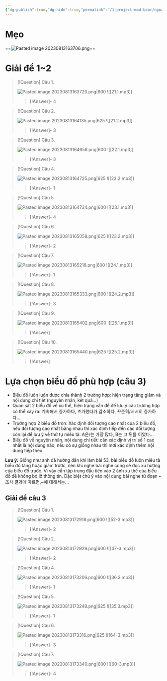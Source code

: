 ```yaml
---
{"dg-publish":true,"dg-hide":true,"permalink":"/1-project-mad-bear/ngoai-ngu/tieng-han/topik//chuong-1-chon-buc-tranh-dung-cau-1-3/","hide":true,"dgPassFrontmatter":true}
---
```


# Mẹo

==![Pasted image 20230813163706.png](/img/user/3.%20RESOURCE/attachments/Pasted%20image%2020230813163706.png)==
<!--SR:!2023-09-12,19,250-->

# Giải đề 1~2

> [!Question] Câu 1.
> 
> ![Pasted image 20230813163720.png|600](/img/user/3.%20RESOURCE/attachments/Pasted%20image%2020230813163720.png)
![[21.1.mp3]]
>> [!Answer]-
>> 4
<!--SR:!2023-09-09,17,250-->

> [!Question] Câu 2.
> 
> ![Pasted image 20230813164135.png|625](/img/user/3.%20RESOURCE/attachments/Pasted%20image%2020230813164135.png)
![[21.2.mp3]]
>> [!Answer]-
>> 3
<!--SR:!2023-09-16,22,250-->


> [!Question] Câu 3.
> 
> ![Pasted image 20230813164656.png|600](/img/user/3.%20RESOURCE/attachments/Pasted%20image%2020230813164656.png)
> ![[22.1.mp3]]
>> [!Answer]-
>> 3
<!--SR:!2023-09-06,15,250-->

> [!Question] Câu 4.
> 
> ![Pasted image 20230813164725.png|625](/img/user/3.%20RESOURCE/attachments/Pasted%20image%2020230813164725.png)
![[22.2.mp3]]
>> [!Answer]-
>> 1
<!--SR:!2023-09-10,18,250-->

> [!Question] Câu 5.
>
> ![Pasted image 20230813164734.png|600](/img/user/3.%20RESOURCE/attachments/Pasted%20image%2020230813164734.png)
![[23.1.mp3]]
>> [!Answer]-
>> 4
<!--SR:!2023-09-21,26,250-->

> [!Question] Câu 6. 
> 
> ![Pasted image 20230813165058.png|625](/img/user/3.%20RESOURCE/attachments/Pasted%20image%2020230813165058.png)
![[23.2.mp3]]
>> [!Answer]-
>> 2
<!--SR:!2023-09-17,23,250-->

> [!Question] Câu 7.
> 
> ![Pasted image 20230813165218.png|600](/img/user/3.%20RESOURCE/attachments/Pasted%20image%2020230813165218.png)
![[24.1.mp3]]
>> [!Answer]-
>> 1
<!--SR:!2023-09-13,20,250-->

> [!Question] Câu 8. 
> 
> ![Pasted image 20230813165333.png|600](/img/user/3.%20RESOURCE/attachments/Pasted%20image%2020230813165333.png)
![[24.2.mp3]]
>> [!Answer]-
>> 3
<!--SR:!2023-09-14,20,250-->

> [!Question] Câu 9.
> 
> ![Pasted image 20230813165402.png|600](/img/user/3.%20RESOURCE/attachments/Pasted%20image%2020230813165402.png)
![[25.1.mp3]]
>> [!Answer]
>> 

> [!Question] Câu 10.
> 
> ![Pasted image 20230813165440.png|625](/img/user/3.%20RESOURCE/attachments/Pasted%20image%2020230813165440.png)
![[25.2.mp3]]
>> [!Answer]
>> 


# Lựa chọn biểu đồ phù hợp (câu 3)

 - Biểu đồ luôn luôn được chia thành 2 trường hợp: hiện trạng tăng giảm và nội dung chi tiết (nguyên nhân, kết quả…)  
- Quan sát 2 biểu đồ về xu thế, hiện trạng vấn đề để lưu ý các trường hợp có thể xảy ra: 계속해서 증가하다, 즈가했다가 감소하다, 꾸준히/서서히 증가하다…  
- Trường hợp 2 biểu đồ tròn: Xác định đối tượng cao nhất của 2 biểu đồ, nếu đối tượng cao nhất bằng nhau thì xác định tiếp đến các đối tượng còn lại để lưu ý về thứ tự miêu tả: A은/는 가장 많다, B는 그 뒤를 이었다…  
- Biểu đồ về nguyên nhân, nội dung chi tiết: cần xác định vị trí số 1 cao nhất là nội dung nào, nếu có sự giống nhau thì mới xác định thêm nội dung tiếp theo.  

**Lưu ý:** Giống như anh đã hướng dẫn khi làm bài 53, bài biểu đồ luôn miêu tả biểu đồ tăng hoặc giảm trước, nên khi nghe bài nghe cũng sẽ đọc xu hướng của biểu đồ trước. Vì vậy cần tập trung đầu tiên vào 2 ảnh xu thế của biểu đồ để không bỏ lỡ thông tin. Đặc biệt chú ý vào nội dung bài nghe từ đoạn ~조사 결과에 따르면,~에 대해서는…

## Giải đề câu 3

> [!Question] Câu 1. 
> 
> ![Pasted image 20230813172918.png|600](/img/user/3.%20RESOURCE/attachments/Pasted%20image%2020230813172918.png)
![[52-3.mp3]]
>> [!Answer]-
>> 2
<!--SR:!2023-09-03,12,250-->

> [!Question] Câu 2. 
> 
> ![Pasted image 20230813172929.png|600](/img/user/3.%20RESOURCE/attachments/Pasted%20image%2020230813172929.png)
![[47-3.mp3]]
>> [!Answer]-
>> 2
<!--SR:!2023-09-02,11,250-->

> [!Question] Câu 4. 
> 
> ![Pasted image 20230813173206.png|600](/img/user/3.%20RESOURCE/attachments/Pasted%20image%2020230813173206.png)
![[36.3.mp3]]
>> [!Answer]-
>> 1
<!--SR:!2023-08-31,9,250-->

> [!Question] Câu 5.
> 
> ![Pasted image 20230813173248.png|625](/img/user/3.%20RESOURCE/attachments/Pasted%20image%2020230813173248.png)
![[35.3.mp3]]
>> [!Answer]-
>> 1
<!--SR:!2023-09-02,11,250-->

> [!Question] Câu 6. 
> 
> ![Pasted image 20230813173316.png|625](/img/user/3.%20RESOURCE/attachments/Pasted%20image%2020230813173316.png)
![[64-3.mp3]]
>> [!Answer]-
>> 3
<!--SR:!2023-09-01,10,250-->

> [!Question] Câu 7. 
> 
> ![Pasted image 20230813173340.png|600](/img/user/3.%20RESOURCE/attachments/Pasted%20image%2020230813173340.png)
![[60-3.mp3]]
>> [!Answer]-
>> 4
<!--SR:!2023-09-01,10,250-->